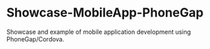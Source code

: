 # Showcase-MobileApp-PhoneGap
Showcase and example of mobile application development using PhoneGap/Cordova.
